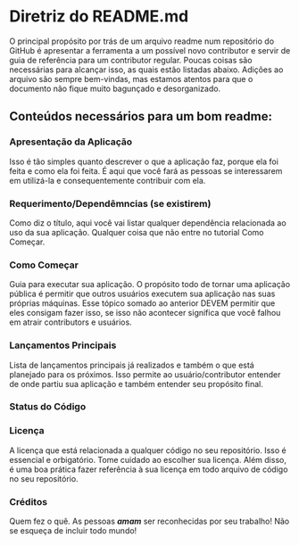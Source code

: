 # Diretriz do README.md

O principal propósito por trás de um arquivo readme num repositório do GitHub é apresentar a ferramenta a um possível novo contributor e servir de guia de referência para um contributor regular. Poucas coisas são necessárias para alcançar isso, as quais estão listadas abaixo. Adições ao arquivo são sempre bem-vindas, mas estamos atentos para que o documento não fique muito bagunçado e desorganizado.

## Conteúdos necessários para um bom readme:

### Apresentação da Aplicação

Isso é tão simples quanto descrever o que a aplicação faz, porque ela foi feita e como ela foi feita. É aqui que você fará as pessoas se interessarem em utilizá-la e consequentemente contribuir com ela.

### Requerimento/Dependêmncias (se existirem)

Como diz o título, aqui você vai listar qualquer dependência relacionada ao uso da sua aplicação. Qualquer coisa que não entre no tutorial Como Começar.

### Como Começar

Guia para executar sua aplicação. O propósito todo de tornar uma aplicação pública é permitir que outros usuários executem sua aplicação nas suas próprias máquinas. Esse tópico somado ao anterior DEVEM permitir que eles consigam fazer isso, se isso não acontecer significa que você falhou em atrair contributors e usuários.

### Lançamentos Principais

Lista de lançamentos principais já realizados e também o que está planejado para os próximos. Isso permite ao usuário/contributor entender de onde partiu sua aplicação e também entender seu propósito final.

### Status do Código

### Licença

A licença que está relacionada a qualquer código no seu repositório. Isso é essencial e orbigatório. Tome cuidado ao escolher sua licença. Além disso, é uma boa prática fazer referência à sua licença em todo arquivo de código no seu repositório.

### Créditos

Quem fez o quê. As pessoas __*amam*__ ser reconhecidas por seu trabalho! Não se esqueça de incluir todo mundo!
